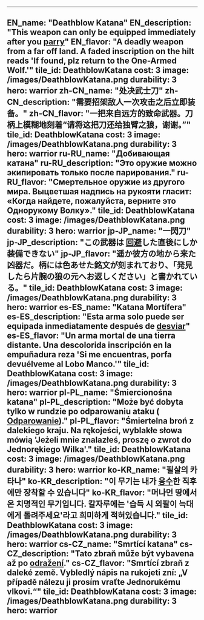 ---

EN_name: "Deathblow Katana"
EN_description: "This weapon can only be equipped immediately after you  <u>parry</u>"
EN_flavor: "A deadly weapon from a far off land. A faded inscription on the hilt reads 'If found, plz return to the One-Armed Wolf.'"
tile_id: DeathblowKatana
cost: 3
image: /images/DeathblowKatana.png
durability: 3
hero: warrior
zh-CN_name: "处决武士刀"
zh-CN_description: "需要招架敌人一次攻击之后立即装备。"
zh-CN_flavor: "一把来自远方的致命武器。刀柄上模糊地刻着“请将这把刀还给独臂之狼，谢谢。”"
tile_id: DeathblowKatana
cost: 3
image: /images/DeathblowKatana.png
durability: 3
hero: warrior
ru-RU_name: "Добивающая катана"
ru-RU_description: "Это оружие можно экипировать только после парирования."
ru-RU_flavor: "Смертельное оружие из другого мира. Выцветшая надпись на рукояти гласит: «Когда найдете, пожалуйста, верните это Однорукому Волку»."
tile_id: DeathblowKatana
cost: 3
image: /images/DeathblowKatana.png
durability: 3
hero: warrior
jp-JP_name: "一閃刀"
jp-JP_description: "この武器は <u>回避</u>した直後にしか装備できない"
jp-JP_flavor: "遥か彼方の地から来た凶器だ。柄には色あせた銘文が刻まれており、「発見したら片腕の狼の元へお返しください」と書かれている。"
tile_id: DeathblowKatana
cost: 3
image: /images/DeathblowKatana.png
durability: 3
hero: warrior
es-ES_name: "Katana Mortífera"
es-ES_description: "Esta arma solo puede ser equipada inmediatamente después de  <u>desviar</u>"
es-ES_flavor: "Un arma mortal de una tierra distante. Una descolorida inscripción en la empuñadura reza 'Si me encuentras, porfa devuélveme al Lobo Manco.'"
tile_id: DeathblowKatana
cost: 3
image: /images/DeathblowKatana.png
durability: 3
hero: warrior
pl-PL_name: "Śmiercionośna katana"
pl-PL_description: "Może być dobyta tylko w rundzie po odparowaniu ataku ( <u>Odparowanie</u>)."
pl-PL_flavor: "Śmiertelna broń z dalekiego kraju. Na rękojeści, wyblakłe słowa mówią 'Jeżeli mnie znalazłeś, proszę o zwrot do Jednorękiego Wilka'."
tile_id: DeathblowKatana
cost: 3
image: /images/DeathblowKatana.png
durability: 3
hero: warrior
ko-KR_name: "필살의 카타나"
ko-KR_description: "이 무기는 내가  <u>응수</u>한 직후에만 장착할 수 있습니다"
ko-KR_flavor: "머나먼 땅에서 온 치명적인 무기입니다. 칼자루에는 '습득 시 외팔이 늑대에게 돌려주세요'라고 희미하게 적혀있습니다."
tile_id: DeathblowKatana
cost: 3
image: /images/DeathblowKatana.png
durability: 3
hero: warrior
cs-CZ_name: "Smrtící katana"
cs-CZ_description: "Tato zbraň může být vybavena až po  <u>odražení</u>."
cs-CZ_flavor: "Smrtící zbraň z daleké země. Vybledlý nápis na rukojeti zní: „V případě nálezu ji prosím vraťte Jednorukému vlkovi.“"
tile_id: DeathblowKatana
cost: 3
image: /images/DeathblowKatana.png
durability: 3
hero: warrior
---